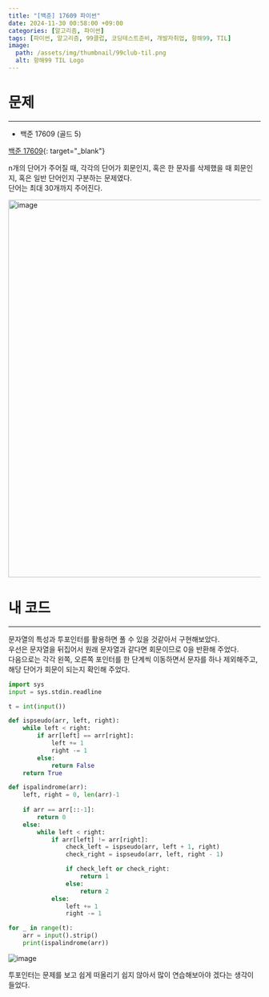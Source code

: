 ```yaml
---
title: "[백준] 17609 파이썬"
date: 2024-11-30 00:58:00 +09:00
categories: [알고리즘, 파이썬]
tags: [파이썬, 알고리즘, 99클럽, 코딩테스트준비, 개발자취업, 항해99, TIL]
image:
  path: /assets/img/thumbnail/99club-til.png
  alt: 항해99 TIL Logo
---
```

# 문제
---
- 백준 17609 (골드 5)

[백준 17609](https://www.acmicpc.net/problem/17609){: target="_blank"}

n개의 단어가 주어질 때, 각각의 단어가 회문인지, 혹은 한 문자를 삭제했을 때 회문인지, 혹은 일반 단어인지 구분하는 문제였다.   
단어는 최대 30개까지 주어진다.   

<img width="754" alt="image" src="https://github.com/user-attachments/assets/7eda8acc-79ed-4061-9b45-8995ffb96758">

# 내 코드
---
문자열의 특성과 투포인터를 활용하면 풀 수 있을 것같아서 구현해보았다.   
우선은 문자열을 뒤집어서 원래 문자열과 같다면 회문이므로 0을 반환해 주었다.   
다음으로는 각각 왼쪽, 오른쪽 포인터를 한 단계씩 이동하면서 문자를 하나 제외해주고, 해당 단어가 회문이 되는지 확인해 주었다.   

```python
import sys
input = sys.stdin.readline

t = int(input())

def ispseudo(arr, left, right):
    while left < right:
        if arr[left] == arr[right]:
            left += 1
            right -= 1
        else:
            return False
    return True

def ispalindrome(arr):
    left, right = 0, len(arr)-1
    
    if arr == arr[::-1]:
        return 0
    else:
        while left < right:
            if arr[left] != arr[right]:
                check_left = ispseudo(arr, left + 1, right)
                check_right = ispseudo(arr, left, right - 1)

                if check_left or check_right:
                    return 1
                else:
                    return 2
            else:
                left += 1
                right -= 1

for _ in range(t):
    arr = input().strip()
    print(ispalindrome(arr))
```

![image](https://github.com/user-attachments/assets/0b88a21b-9804-4868-8ef6-e4aa9026b318)

투포인터는 문제를 보고 쉽게 떠올리기 쉽지 않아서 많이 연습해보아야 겠다는 생각이 들었다.   
